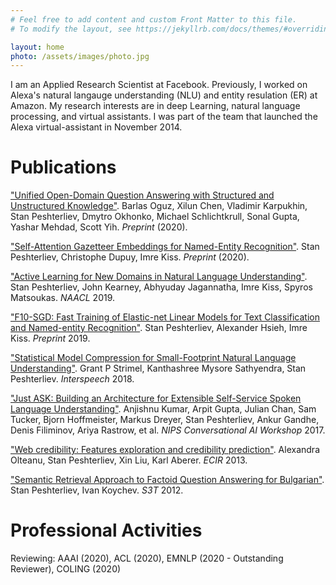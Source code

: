 ```yaml
---
# Feel free to add content and custom Front Matter to this file.
# To modify the layout, see https://jekyllrb.com/docs/themes/#overriding-theme-defaults

layout: home
photo: /assets/images/photo.jpg
---
```


I am an Applied Research Scientist at Facebook. Previously, I worked on Alexa's natural langauge understanding (NLU) and entity resulation (ER) at Amazon. My research interests are in deep Learning, natural language processing, and virtual assistants. I was part of the team that launched the Alexa virtual-assistant in November 2014.

# Publications


["Unified Open-Domain Question Answering with Structured and Unstructured Knowledge"](https://arxiv.org/abs/2012.14610). Barlas Oguz, Xilun Chen, Vladimir Karpukhin, Stan Peshterliev, Dmytro Okhonko, Michael Schlichtkrull, Sonal Gupta, Yashar Mehdad, Scott Yih. *Preprint* (2020).

["Self-Attention Gazetteer Embeddings for Named-Entity Recognition"](https://arxiv.org/abs/2004.04060). Stan Peshterliev, Christophe Dupuy, Imre Kiss. *Preprint* (2020).

["Active Learning for New Domains in Natural Language Understanding"](https://arxiv.org/abs/1810.03450). Stan Peshterliev, John Kearney, Abhyuday Jagannatha, Imre Kiss, Spyros Matsoukas. *NAACL* 2019.

["F10-SGD: Fast Training of Elastic-net Linear Models for Text Classification and Named-entity Recognition"](https://arxiv.org/abs/1902.10649). Stan Peshterliev, Alexander Hsieh, Imre Kiss. *Preprint* 2019.

["Statistical Model Compression for Small-Footprint Natural Language Understanding"](https://arxiv.org/abs/1807.07520). Grant P Strimel, Kanthashree Mysore Sathyendra, Stan Peshterliev. *Interspeech* 2018.

["Just ASK: Building an Architecture for Extensible Self-Service Spoken Language Understanding"](https://arxiv.org/abs/1711.00549). Anjishnu Kumar, Arpit Gupta, Julian Chan, Sam Tucker, Bjorn Hoffmeister, Markus Dreyer, Stan Peshterliev, Ankur Gandhe, Denis Filiminov, Ariya Rastrow, et al. *NIPS Conversational AI Workshop* 2017.

["Web credibility: Features exploration and credibility prediction"](https://arxiv.org/abs/1807.07520). Alexandra Olteanu, Stan Peshterliev, Xin Liu, Karl Aberer. *ECIR* 2013.

["Semantic Retrieval Approach to Factoid Question Answering for Bulgarian"](https://link.springer.com/chapter/10.1007/978-3-642-23163-6_4). Stan Peshterliev, Ivan Koychev. *S3T* 2012.

# Professional Activities

Reviewing: AAAI (2020), ACL (2020), EMNLP (2020 - Outstanding Reviewer), COLING (2020)
